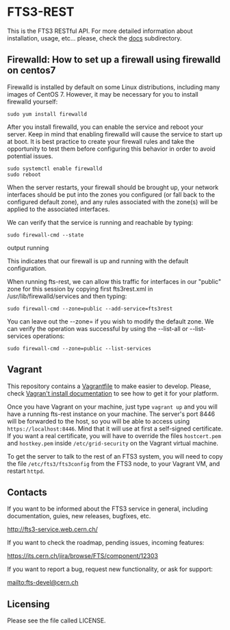 FTS3-REST
=========
This is the FTS3 RESTful API.
For more detailed information about installation, usage, etc... please, check the [docs](docs/README.md) subdirectory.

## Firewalld: How to set up a firewall using firewalld on centos7

Firewalld is installed by default on some Linux distributions, including many images of CentOS 7. However, it may be necessary for you to install firewalld yourself:

    sudo yum install firewalld

After you install firewalld, you can enable the service and reboot your server. Keep in mind that enabling firewalld will cause the service to start up at boot. It is best practice to create your firewall rules and take the opportunity to test them before configuring this behavior in order to avoid potential issues.

    sudo systemctl enable firewalld
    sudo reboot

When the server restarts, your firewall should be brought up, your network interfaces should be put into the zones you configured (or fall back to the configured default zone), and any rules associated with the zone(s) will be applied to the associated interfaces.

We can verify that the service is running and reachable by typing:

    sudo firewall-cmd --state

output
running

This indicates that our firewall is up and running with the default configuration.

When running fts-rest, we can allow this traffic for interfaces in our "public" zone for this session by copying first fts3rest.xml in /usr/lib/firewalld/services and then typing:

    sudo firewall-cmd --zone=public --add-service=fts3rest

You can leave out the --zone= if you wish to modify the default zone. We can verify the operation was successful by using the --list-all or --list-services operations:

    sudo firewall-cmd --zone=public --list-services


## Vagrant
This repository contains a [Vagrantfile](https://www.vagrantup.com/) to make easier to develop.
Please, check [Vagran't install documentation](https://www.vagrantup.com/docs/installation/) to see how to get it
for your platform.

Once you have Vagrant on your machine, just type `vagrant up` and you will have a running fts-rest instance on
your machine. The server's port 8446 will be forwarded to the host, so you will be able to access using
`https://localhost:8446`. Mind that it will use at first a self-signed certificate. If you want a real certificate,
you will have to override the files `hostcert.pem` and `hostkey.pem` inside `/etc/grid-security` on the Vagrant
virtual machine.

To get the server to talk to the rest of an FTS3 system, you will need to copy the file `/etc/fts3/fts3config`
from the FTS3 node, to your Vagrant VM, and restart `httpd`.

## Contacts
If you want to be informed about the FTS3 service in general, including documentation, guies,
new releases, bugfixes, etc.

<http://fts3-service.web.cern.ch/>

If you want to check the roadmap, pending issues, incoming features:

<https://its.cern.ch/jira/browse/FTS/component/12303>

If you want to report a bug, request new functionality, or ask for support:

<mailto:fts-devel@cern.ch>

## Licensing
Please see the file called LICENSE.

